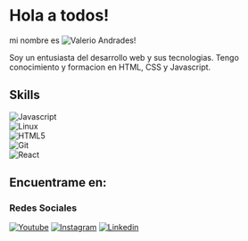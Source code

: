 # Hola a todos! 
mi nombre es ![Valerio Andrades!](https://img.shields.io/badge/valerio%20andrades-Programador%20Junior-blue)

Soy un entusiasta del desarrollo web y sus tecnologias. Tengo conocimiento y formacion en HTML, CSS y Javascript.

## Skills 

![Javascript](https://img.shields.io/badge/Javascript-3DOC84?style=for-the-badge&logo=javascript&logoColor=yellow&labelColor=101010)</br>
![Linux](https://img.shields.io/badge/Linux-3DOC84?style=for-the-badge&logo=linux&logoColor=white&labelColor=101010)</br>
![HTML5](https://img.shields.io/badge/Html5-3DOC84?style=for-the-badge&logo=html5&logoColor=white&labelColor=101010)</br>
![Git](https://img.shields.io/badge/Git-3DOC84?style=for-the-badge&logo=Git&logoColor=white&labelColor=101010)</br>
![React](https://img.shields.io/badge/React-3DOC84?style=for-the-badge&logo=React&logoColor=white&labelColor=101010)</br>

## Encuentrame en:

### Redes Sociales
[![Youtube](https://img.shields.io/badge/Youtube-3DOC84?style=for-the-badge&logo=Youtube&logoColor=white&labelColor=101010)](https://android-arsenal.com)
[![Instagram](https://img.shields.io/badge/Instagram-3DOC84?style=for-the-badge&logo=Instagram&logoColor=white&labelColor=101010)](https://instagram.com)
[![Linkedin](https://img.shields.io/badge/Linkedin-3DOC84?style=for-the-badge&logo=Linkedin&logoColor=white&labelColor=101010)](https://linkedin.com/in/valerio-andrades-9ab831135/)
